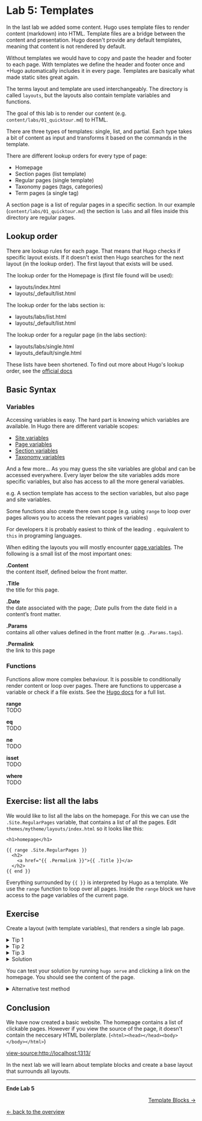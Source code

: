 # Lab 5: Templates

In the last lab we added some content. Hugo uses template files to render content (markdown) into HTML. Template files are a bridge between the content and presentation. Hugo doesn't provide any default templates, meaning that content is not rendered by default.

Without templates we would have to copy and paste the header and footer to each page. With templates we define the header and footer once and     +Hugo automatically includes it in every page. Templates are basically what made static sites great again.

The terms layout and template are used interchangeably. The directory is called `layouts`, but the layouts also contain template variables and functions.

The goal of this lab is to render our content (e.g. `content/labs/01_quicktour.md`) to HTML.

There are three types of templates: single, list, and partial. Each type takes a bit of content as input and transforms it based on the commands in the template.

There are different lookup orders for every type of page:
- Homepage
- Section pages (list template)
- Regular pages (single template)
- Taxonomy pages (tags, categories)
- Term pages (a single tag)

A section page is a list of regular pages in a specific section. In our example (`content/labs/01_quicktour.md`) the section is `labs` and all files inside this directory are regular pages.

## Lookup order
There are lookup rules for each page. That means that Hugo checks if specific layout exists. If it doesn't exist then Hugo searches for the next layout (in the lookup order). The first layout that exists will be used.

The lookup order for the Homepage is (first file found will be used):

- layouts/index.html
- layouts/_default/list.html

The lookup order for the labs section is:

- layouts/labs/list.html
- layouts/_default/list.html

The lookup order for a regular page (in the labs section):

- layouts/labs/single.html
- layouts_default/single.html

These lists have been shortened. To find out more about Hugo's lookup order, see the [official docs](https://gohugo.io/templates/lookup-order/)

## Basic Syntax

### Variables
Accessing variables is easy. The hard part is knowing which variables are available. In Hugo there are different variable scopes:
 - [Site variables](https://gohugo.io/variables/site/)
 - [Page variables](https://gohugo.io/variables/page/)
 - [Section variables](https://gohugo.io/variables/page/#section-variables-and-methods)
 - [Taxonomy variables](https://gohugo.io/variables/taxonomy/)

And a few more... As you may guess the site variables are global and can be accessed everywhere. Every layer below the site variables adds more specific variables, but also has access to all the more general variables.

e.g. A section template has access to the section variables, but also page and site variables.

Some functions also create there own scope (e.g. using `range` to loop over pages allows you to access the relevant pages variables)

For developers it is probably easiest to think of the leading `.` equivalent to `this` in programing languages.

When editing the layouts you will mostly encounter [page variables](https://gohugo.io/variables/page/). The following is a small list of the most important ones:

**.Content**<br>
the content itself, defined below the front matter.

**.Title**<br>
the title for this page.

**.Date**<br>
the date associated with the page; .Date pulls from the date field in a content’s front matter.

**.Params**<br>
contains all other values defined in the front matter (e.g. `.Params.tags`).

**.Permalink**<br>
the link to this page

### Functions

Functions allow more complex behaviour. It is possible to conditionally render content or loop over pages. There are functions to uppercase a variable or check if a file exists. See the [Hugo docs](https://gohugo.io/functions) for a full list.

**range**<br>
TODO

**eq**<br>
TODO

**ne**<br>
TODO

**isset**<br>
TODO

**where**<br>
TODO

## Exercise: list all the labs
We would like to list all the labs on the homepage. For this we can use the `.Site.RegularPages` variable, that contains a list of all the pages. Edit `themes/mytheme/layouts/index.html` so it looks like this:
```
<h1>homepage</h1>

{{ range .Site.RegularPages }}
  <h2>
    <a href="{{ .Permalink }}">{{ .Title }}</a>
  </h2>
{{ end }}
```
Everything surrounded by `{{ }}` is interpreted by Hugo as a template. We use the `range` function to loop over all pages. Inside the `range` block we have access to the page variables of the current page.

## Exercise

Create a layout (with template variables), that renders a single lab page.

<details>
  <summary>Tip 1</summary>

  Since the page is in `./content/labs` it belongs to the `labs` section.
</details>

<details>
  <summary>Tip 2</summary>

  Layouts in `./themes/mytheme/layouts/labs/` apply to the `labs` section. You can also use `./themes/mytheme/layouts/_default/`, because it is used as a default for all sections.
</details>

<details>
  <summary>Tip 3</summary>

  Since we want to render a single page, we can use `single.html`.
</details>


<details>
  <summary>Solution</summary>

  Add the following content in `./themes/mytheme/layouts/_default/single.html`:
  ```
  <h1>{{ .Title }}</h1>
  {{ .Content }}
  ```
</details>

You can test your solution by running `hugo serve` and clicking a link on the homepage. You should see the content of the page.

<details>
  <summary>Alternative test method</summary>

  ```
  $ rm -rf public
  $ hugo
  $ ls -l public/labs
  total 12
  drwxr-xr-x 2 lbischof lbischof 4096 Aug  4 12:52 01_quicktour
  -rw-r--r-- 1 lbischof lbischof    5 Aug  4 12:52 index.html
  -rw-r--r-- 1 lbischof lbischof 1104 Aug  4 12:52 index.xml
  ```
  We see that a new directory was created (`01_quicktour`). This directory contains an `index.html` file. This is done so that URLs are pretty (without `.html` suffix).
</details>

## Conclusion

We have now created a basic website. The homepage contains a list of clickable pages. However if you view the source of the page, it doesn't contain the neccesary HTML boilerplate. (`<html><head></head><body></body></html>`)

[view-source:http://localhost:1313/](view-source:http://localhost:1313/)

In the next lab we will learn about template blocks and create a base layout that surrounds all layouts.

---

**Ende Lab 5**

<p width="100px" align="right"><a href="06_template_blocks.md">Template Blocks →</a></p>

[← back to the overview](../README.md)
